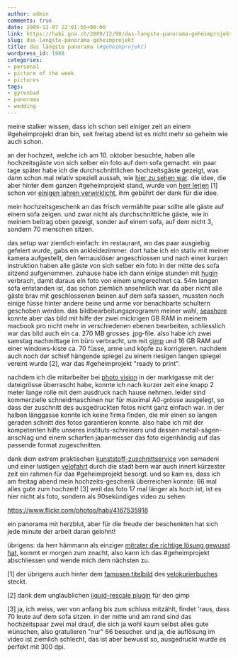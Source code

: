 ```yaml
---
author: admin
comments: true
date: 2009-12-07 22:01:55+00:00
link: https://habi.gna.ch/2009/12/08/das-langste-panorama-geheimprojekt/
slug: das-langste-panorama-geheimprojekt
title: das längste panorama (#geheimprojekt)
wordpress_id: 1988
categories:
- personal
- picture of the week
- pictures
tags:
- gyrenbad
- panorama
- wedding
---
```


meine stalker wissen, dass ich schon seit einiger zeit an einem #geheimprojekt dran bin, seit freitag abend ist es nicht mehr so geheim wie auch schon.

an der hochzeit, welche ich am 10. oktober besuchte, haben alle hochzeitsgäste von sich selber ein foto auf dem sofa gemacht. ein paar tage später habe ich die durchschnittlichen hochzeitsgäste gezeigt, was dann schon mal relativ speziell aussah, wie [hier zu sehen war](https://habi.gna.ch/2009/10/14/durchschnittliche-hochzeitsbesucher/). die idee, die aber hinter dem ganzen #geheimprojekt stand, wurde von [herr lerjen](http://www.arua.ch/) [1] schon vor [einigen jahren verwirklicht](http://www.arua.ch/pics/75.html), ihm gebührt der dank für die idee.

mein hochzeitsgeschenk an das frisch vermählte paar sollte alle gäste auf einem sofa zeigen. und zwar nicht als durchschnittliche gäste, wie in meinem beitrag oben gezeigt, sonder auf einem sofa, auf dem nicht 3, sondern 70 menschen sitzen.

das setup war ziemlich einfach: im restaurant, wo das paar ausgiebig gefeiert wurde, gabs ein ankleidezimmer. dort habe ich ein stativ mit meiner kamera aufgestellt, den fernauslöser angeschlossen und nach einer kurzen instruktion haben alle gäste von sich selber ein foto in der mitte des sofa sitzend aufgenommen. zuhause habe ich dann einige stunden mit [hugin](http://hugin.sourceforge.net/) verbrach, damit daraus ein foto von einem umgerechnet ca. 54m langen sofa entstanden ist, das schon ziemlich ansehnlich war. da aber nicht alle gäste brav mit geschlossenen beinen auf dem sofa sassen, mussten noch einige füsse hinter andere beine und arme vor benachbarte schultern geschoben werden. das bildbearbeitungsprogramm meiner wahl, [seashore](http://seashore.sourceforge.net/) konnte aber das bild mit hilfe der zwei mickrigen GB RAM in meinem macbook pro nicht mehr in verschiedenen ebenen bearbeiten, schliesslich war das bild auch ein ca. 270 MB grosses .jpg-file. also habe ich zwei samstag nachmittage im büro verbracht, um mit [gimp](http://www.gimp.org/) und 16 GB RAM auf einer windows-kiste ca. 70 füsse, arme und köpfe zu korrigieren. nachdem auch noch der schief hängende spiegel zu einem riesigen langen spiegel vereint wurde [2], war das #geheimprojekt "ready to print".

nachdem ich die mitarbeiter bei [photo vision](http://photovision.ch/neu/index.php?menu=Seitenangebot&lan=d&id=1) in der marktgasse mit der dateigrösse überrascht habe, konnte ich nach kurzer zeit eine knapp 2 meter lange rolle mit dem ausdruck nach hause nehmen. leider sind kommerzielle schneidmaschinen nur für maximal A0-grösse ausgelegt, so dass der zuschnitt des ausgedruckten fotos nicht ganz einfach war. in der halben länggasse konnte ich keine firma finden, die mir einen so langen geraden schnitt des fotos garantieren konnte. also habe ich mit der kompetenten hilfe unseres instituts-schreiners und dessen metall-sägen-anschlag und einem scharfen japanmesser das foto eigenhändig auf das passende format zugeschnitten.

dank dem extrem praktischen [kunststoff-zuschnittservice](http://www.semadeni.com:80/index.cfm?D43026331185B8C4BA9114EE150D9784) von semadeni und einer lustigen [velofahrt](http://identi.ca/notice/16002343) durch die stadt bern war auch innert kürzester zeit ein rahmen für das #geheimprojekt besorgt. und so kam es, dass ich am freitag abend mein hochzeits-geschenk überreichen konnte: 66 mal alles gute zum hochzeit! [3] weil das foto 17 mal länger als hoch ist, ist es hier nicht als foto, sondern als 90sekündiges video zu sehen:

https://www.flickr.com/photos/habi/4167535918

ein panorama mit herzblut, aber für die freude der beschenkten hat sich jede minute der arbeit daran gelohnt!

übrigens: da herr hämmann als einziger [mitrater die richtige lösung gewusst hat,](https://habi.gna.ch/2009/10/14/durchschnittliche-hochzeitsbesucher/#comment-12688) kommt er morgen zum znacht, also kann ich das #geheimprojekt abschliessen und wende mich dem nächsten zu.

[1] der übrigens auch hinter dem [famosen titelbild](http://www.arua.ch/insp/206.html) des [velokurierbuches](http://www.velokurierbern.ch/ueber-uns/velokurierbuch.html) steckt.

[2] dank dem unglaublichen [liquid-rescale plugin](http://liquidrescale.wikidot.com/) für den gimp

[3] ja, ich weiss, wer von anfang bis zum schluss mitzählt, findet 'raus, dass 70 leute auf dem sofa sitzen. in der mitte und am rand sind das hochzeitspaar zwei mal drauf, die sich ja wohl kaum selbst alles gute wünschen, also gratulieren "nur" 66 besucher. und ja, die auflösung im video ist ziemlich schlecht, das ist aber bewusst so, ausgedruckt wurde es perfekt mit 300 dpi.
